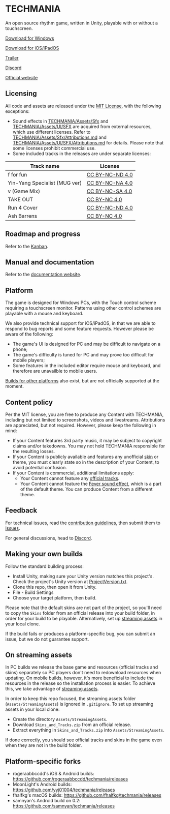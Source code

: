 # TECHMANIA
An open source rhythm game, written in Unity, playable with or without a touchscreen.

[Download for Windows](https://github.com/techmania-team/techmania/releases)

[Download for iOS/iPadOS](https://apps.apple.com/us/app/techmania/id1581524513)

[Trailer](https://www.youtube.com/watch?v=MtkxhEmCWwU)

[Discord](https://discord.gg/K4Nf7AnAZt)

[Official website](https://techmania-team.herokuapp.com/)

## Licensing
All code and assets are released under the [MIT License](LICENSE), with the following exceptions:
* Sound effects in [TECHMANIA/Assets/Sfx](TECHMANIA/Assets/Sfx) and [TECHMANIA/Assets/UI/SFX](TECHMANIA/Assets/UI/SFX) are acquired from external resources, which use different licenses. Refer to [TECHMANIA/Assets/Sfx/Attributions.md](TECHMANIA/Assets/Sfx/Attributions.md) and [TECHMANIA/Assets/UI/SFX/Attributions.md](TECHMANIA/Assets/UI/SFX/Attributions.md) for details. Please note that some licenses prohibit commercial use.
* Some included tracks in the releases are under separate licenses:

|Track name|License|
|-|-|
|f for fun|[CC BY-NC-ND 4.0](https://creativecommons.org/licenses/by-nc-nd/4.0/)|
|Yin-Yang Specialist (MUG ver)|[CC BY-NC-NA 4.0](https://creativecommons.org/licenses/by-nc-sa/4.0/)|
|v (Game Mix)|[CC BY-NC-SA 4.0](https://creativecommons.org/licenses/by-nc-sa/4.0/)|
|TAKE OUT|[CC BY-NC 4.0](https://creativecommons.org/licenses/by-nc/4.0/)|
|Run 4 Cover|[CC BY-NC-ND 4.0](https://creativecommons.org/licenses/by-nc-nd/4.0/)|
|Ash Barrens|[CC BY-NC 4.0](https://creativecommons.org/licenses/by-nc/4.0/)|

## Roadmap and progress
Refer to the [Kanban](https://github.com/techmania-team/techmania/projects/1).

## Manual and documentation
Refer to the [documentation website](https://techmania-team.github.io/techmania-docs/).

## Platform
The game is designed for Windows PCs, with the Touch control scheme requiring a touchscreen monitor. Patterns using other control schemes are playable with a mouse and keyboard.

We also provide technical support for iOS/iPadOS, in that we are able to respond to bug reports and some feature requests. However please be aware of the following:

- The game's UI is designed for PC and may be difficult to navigate on a phone;
- The game's difficulty is tuned for PC and may prove too difficult for mobile players;
- Some features in the included editor require mouse and keyboard, and therefore are unavailble to mobile users.

[Builds for other platforms](#platform-specific-forks) also exist, but are not officially supported at the moment.

## Content policy
Per the MIT license, you are free to produce any Content with TECHMANIA, including but not limited to screenshots, videos and livestreams. Attributions are appreciated, but not required. However, please keep the following in mind:
* If your Content features 3rd party music, it may be subject to copyright claims and/or takedowns. You may not hold TECHMANIA responsible for the resulting losses.
* If your Content is publicly available and features any unofficial [skin](https://github.com/techmania-team/techmania-docs/blob/main/English/Skins.md) or theme, you must clearly state so in the description of your Content, to avoid potential confusion.
* If your Content is commercial, additional limitations apply:
  * Your Content cannot feature any [official tracks](#licensing).
  * Your Content cannot feature the [Fever sound effect](TECHMANIA/Assets/UI/SFX/Fever.wav), which is a part of the default theme. You can produce Content from a different theme.

## Feedback
For technical issues, read the [contribution guidelines](CONTRIBUTING.md), then submit them to [Issues](https://github.com/techmania-team/techmania/issues).

For general discussions, head to [Discord](https://discord.gg/K4Nf7AnAZt).

## Making your own builds
Follow the standard building process:
* Install Unity, making sure your Unity version matches this project's. Check the project's Unity version at [ProjectVersion.txt](TECHMANIA/ProjectSettings/ProjectVersion.txt).
* Clone this repo, then open it from Unity.
* File - Build Settings
* Choose your target platform, then build.

Please note that the default skins are not part of the project, so you'll need to copy the `Skins` folder from an official release into your build folder, in order for your build to be playable. Alternatively, set up [streaming assets](#on-streaming-assets) in your local clone.

If the build fails or produces a platform-specific bug, you can submit an issue, but we do not guarantee support.

## On streaming assets
In PC builds we release the base game and resources (official tracks and skins) separately so PC players don't need to redownload resources when updating. On mobile builds, however, it's more beneficial to include the resources in the release so the installation process is easier. To achieve this, we take advantage of [streaming assets](https://docs.unity3d.com/Manual/StreamingAssets.html).

In order to keep this repo focused, the streaming assets folder (`Assets/StreamingAssets`) is ignored in `.gitignore`. To set up streaming assets in your local clone:
* Create the directory `Assets/StreamingAssets`.
* Download `Skins_and_Tracks.zip` from an official release.
* Extract everything in `Skins_and_Tracks.zip` into `Assets/StreamingAssets`.

If done correctly, you should see official tracks and skins in the game even when they are not in the build folder.

## Platform-specific forks
* rogeraabbccdd's iOS & Android builds: https://github.com/rogeraabbccdd/techmania/releases
* MoonLight's Android builds: https://github.com/yyj01004/techmania/releases
* fhalfkg's macOS builds: https://github.com/fhalfkg/techmania/releases
* samnyan's Android build on 0.2: https://github.com/samnyan/techmania/releases
